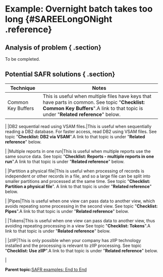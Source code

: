 # Example: Overnight batch takes too long {#SAREELongONight .reference}

## Analysis of problem { .section}

To be completed.

## Potential SAFR solutions { .section}

|Technique|Notes|
|---------|-----|
|Common Key Buffers|This is useful when multiple files have keys that have parts in common. See topic "**Checklist: Common Key Buffers**".A link to that topic is under "**Related reference**" below.

|
|DB2 sequential read using VSAM files.|This is useful when sequentially reading a DB2 database. For faster access, read DB2 using VSAM files. See topic "**Checklist: DB2 via VSAM**".A link to that topic is under "**Related reference**" below.

|
|Multiple reports in one run|This is useful when multiple reports use the same source data. See topic "**Checklist: Reports - multiple reports in one run**".A link to that topic is under "**Related reference**" below.

|
|Partition a physical file|This is useful when processing of records is independent or other records in a file, and so a large file can be split into smaller partitions and processed at the same time. See topic "**Checklist: Partition a physical file**". A link to that topic is under "**Related reference**" below.

|
|Pipes|This is useful when one view can pass data to another view, which avoids repeating some processing in the second view. See topic "**Checklist: Pipes**".A link to that topic is under "**Related reference**" below.

|
|Tokens|This is useful when one view can pass data to another view, thus avoiding repeating processing in a view See topic "**Checklist: Tokens**".A link to that topic is under "**Related reference**" below.

|
|zIIP|This is only possible when your company has zIIP technology installed and the processing is relevant to zIIP processing. See topic "**Checklist: Use zIIP**".A link to that topic is under "**Related reference**" below.

|

**Parent topic:**[SAFR examples: End to End](../html/AAR440EndtoEnd.md)

